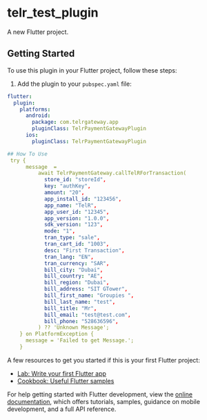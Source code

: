 # telr_test_plugin

A new Flutter project.

## Getting Started

To use this plugin in your Flutter project, follow these steps:

1. Add the plugin to your `pubspec.yaml` file:

```yaml
flutter:
  plugin:
    platforms:
      android:
        package: com.telrgateway.app
        pluginClass: TelrPaymentGatewayPlugin
      ios:
        pluginClass: TelrPaymentGatewayPlugin

## How To Use
 try {
      message  =
          await TelrPaymentGateway.callTelRForTransaction(
            store_id: "storeId",
            key: "authKey",
            amount: "20",
            app_install_id: "123456",
            app_name: "TelR",
            app_user_id: "12345",
            app_version: "1.0.0",
            sdk_version: "123",
            mode: "1",
            tran_type: "sale",
            tran_cart_id: "1003",
            desc: "First Transaction",
            tran_lang: "EN",
            tran_currency: "SAR",
            bill_city: "Dubai",
            bill_country: "AE",
            bill_region: "Dubai",
            bill_address: "SIT GTower",
            bill_first_name: "Groupies ",
            bill_last_name: "test",
            bill_title: "Mr",
            bill_email: "test@test.com",
            bill_phone: "528636596",
          ) ?? 'Unknown Message';
    } on PlatformException {
      message = 'Failed to get Message.';
    }
```
A few resources to get you started if this is your first Flutter project:

- [Lab: Write your first Flutter app](https://docs.flutter.dev/get-started/codelab)
- [Cookbook: Useful Flutter samples](https://docs.flutter.dev/cookbook)

For help getting started with Flutter development, view the
[online documentation](https://docs.flutter.dev/), which offers tutorials,
samples, guidance on mobile development, and a full API reference.

